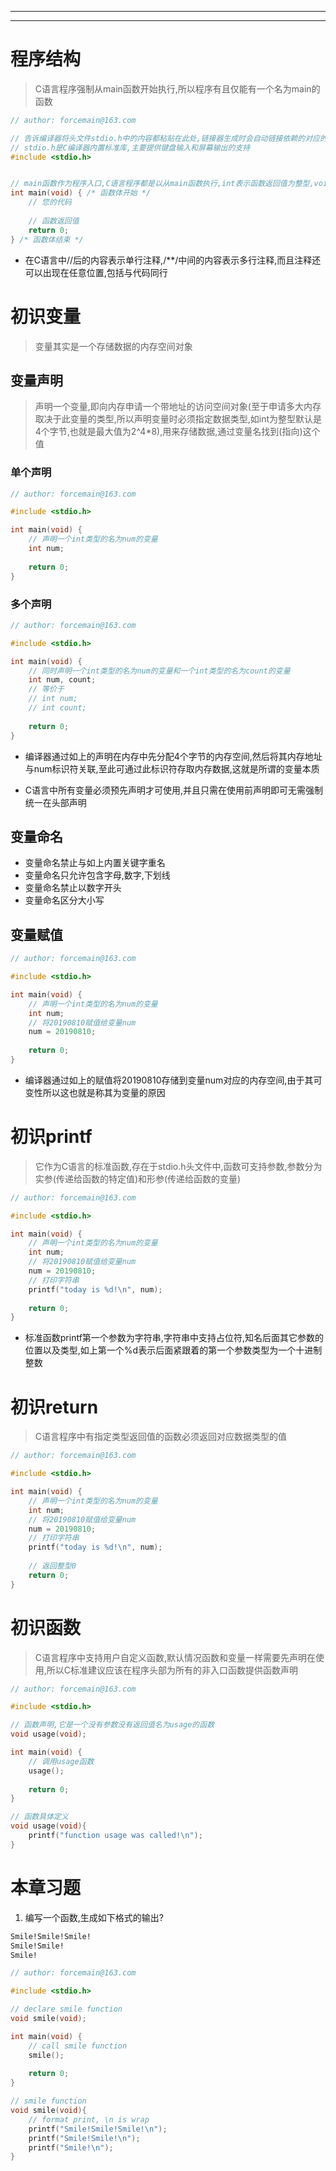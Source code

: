 ----

----

# 程序结构

> C语言程序强制从main函数开始执行,所以程序有且仅能有一个名为main的函数

```c
// author: forcemain@163.com

// 告诉编译器将头文件stdio.h中的内容都粘贴在此处,链接器生成时会自动链接依赖的对应的标准库
// stdio.h是C编译器内置标准库,主要提供键盘输入和屏幕输出的支持
#include <stdio.h>


// main函数作为程序入口,C语言程序都是以从main函数执行,int表示函数返回值为整型,void表示函数不带任何参数
int main(void) { /* 函数体开始 */
    // 您的代码
    
    // 函数返回值
    return 0;
} /* 函数体结束 */
```

* 在C语言中//后的内容表示单行注释,/**/中间的内容表示多行注释,而且注释还可以出现在任意位置,包括与代码同行

# 初识变量

> 变量其实是一个存储数据的内存空间对象

## 变量声明

> 声明一个变量,即向内存申请一个带地址的访问空间对象(至于申请多大内存取决于此变量的类型,所以声明变量时必须指定数据类型,如int为整型默认是4个字节,也就是最大值为2^4*8),用来存储数据,通过变量名找到(指向)这个值

### 单个声明

```c
// author: forcemain@163.com

#include <stdio.h>

int main(void) {
    // 声明一个int类型的名为num的变量
    int num;
    
    return 0;
}
```

### 多个声明

```c
// author: forcemain@163.com

#include <stdio.h>

int main(void) {
    // 同时声明一个int类型的名为num的变量和一个int类型的名为count的变量
    int num, count;
    // 等价于
    // int num;
    // int count;
    
    return 0;
}
```

* 编译器通过如上的声明在内存中先分配4个字节的内存空间,然后将其内存地址与num标识符关联,至此可通过此标识符存取内存数据,这就是所谓的变量本质

* C语言中所有变量必须预先声明才可使用,并且只需在使用前声明即可无需强制统一在头部声明

## 变量命名

- 变量命名禁止与如上内置关键字重名
- 变量命名只允许包含字母,数字,下划线
- 变量命名禁止以数字开头
- 变量命名区分大小写

## 变量赋值

```c
// author: forcemain@163.com

#include <stdio.h>

int main(void) {
    // 声明一个int类型的名为num的变量
    int num;
    // 将20190810赋值给变量num
    num = 20190810;
    
    return 0;
}
```

* 编译器通过如上的赋值将20190810存储到变量num对应的内存空间,由于其可变性所以这也就是称其为变量的原因

# 初识printf

> 它作为C语言的标准函数,存在于stdio.h头文件中,函数可支持参数,参数分为实参(传递给函数的特定值)和形参(传递给函数的变量)

```c
// author: forcemain@163.com

#include <stdio.h>

int main(void) {
    // 声明一个int类型的名为num的变量
    int num;
    // 将20190810赋值给变量num
    num = 20190810;
    // 打印字符串
    printf("today is %d!\n", num);
    
    return 0;
}
```

* 标准函数printf第一个参数为字符串,字符串中支持占位符,知名后面其它参数的位置以及类型,如上第一个%d表示后面紧跟着的第一个参数类型为一个十进制整数

# 初识return

> C语言程序中有指定类型返回值的函数必须返回对应数据类型的值

```c
// author: forcemain@163.com

#include <stdio.h>

int main(void) {
    // 声明一个int类型的名为num的变量
    int num;
    // 将20190810赋值给变量num
    num = 20190810;
    // 打印字符串
    printf("today is %d!\n", num);
    
    // 返回整型0
    return 0;
}
```

# 初识函数

> C语言程序中支持用户自定义函数,默认情况函数和变量一样需要先声明在使用,所以C标准建议应该在程序头部为所有的非入口函数提供函数声明

```c
// author: forcemain@163.com

#include <stdio.h>

// 函数声明,它是一个没有参数没有返回值名为usage的函数
void usage(void);

int main(void) {
    // 调用usage函数
    usage();
    
    return 0;
}

// 函数具体定义
void usage(void){
    printf("function usage was called!\n");
}
```

# 本章习题

1. 编写一个函数,生成如下格式的输出?

```bash
Smile!Smile!Smile!
Smile!Smile!
Smile!
```

```c
// author: forcemain@163.com

#include <stdio.h>

// declare smile function
void smile(void);

int main(void) {
    // call smile function
    smile();
    
    return 0;
}

// smile function
void smile(void){
    // format print, \n is wrap
    printf("Smile!Smile!Smile!\n");
    printf("Smile!Smile!\n");
    printf("Smile!\n");
}
```

